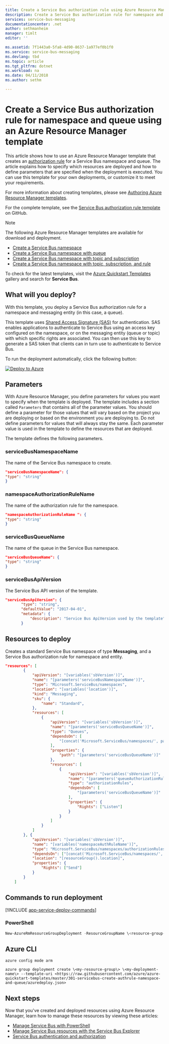 ```yaml
---
title: Create a Service Bus authorization rule using Azure Resource Manager template | Microsoft Docs
description: Create a Service Bus authorization rule for namespace and queue using Azure Resource Manager template
services: service-bus-messaging
documentationcenter: .net
author: sethmanheim
manager: timlt
editor: ''

ms.assetid: 7f1443a0-5fa8-4d90-8637-1a977ef0b1f0
ms.service: service-bus-messaging
ms.devlang: tbd
ms.topic: article
ms.tgt_pltfrm: dotnet
ms.workload: na
ms.date: 04/11/2018
ms.author: sethm

---
```

# Create a Service Bus authorization rule for namespace and queue using an Azure Resource Manager template

This article shows how to use an Azure Resource Manager template that creates an [authorization rule](service-bus-authentication-and-authorization.md#shared-access-signature-authentication) for a Service Bus namespace and queue. The article explains how to specify which resources are deployed and how to define parameters that are specified when the deployment is executed. You can use this template for your own deployments, or customize it to meet your requirements.

For more information about creating templates, please see [Authoring Azure Resource Manager templates][Authoring Azure Resource Manager templates].

For the complete template, see the [Service Bus authorization rule template][Service Bus auth rule template] on GitHub.

> [!NOTE]
> The following Azure Resource Manager templates are available for download and deployment.
> 
> * [Create a Service Bus namespace](service-bus-resource-manager-namespace.md)
> * [Create a Service Bus namespace with queue](service-bus-resource-manager-namespace-queue.md)
> * [Create a Service Bus namespace with topic and subscription](service-bus-resource-manager-namespace-topic.md)
> * [Create a Service Bus namespace with topic, subscription, and rule](service-bus-resource-manager-namespace-topic-with-rule.md)
> 
> To check for the latest templates, visit the [Azure Quickstart Templates][Azure Quickstart Templates] gallery and search for **Service Bus**.
> 
> 

## What will you deploy?

With this template, you deploy a Service Bus authorization rule for a namespace and messaging entity (in this case, a queue).

This template uses [Shared Access Signature (SAS)](service-bus-sas.md) for authentication. SAS enables applications to authenticate to Service Bus using an access key configured on the namespace, or on the messaging entity (queue or topic) with which specific rights are associated. You can then use this key to generate a SAS token that clients can in turn use to authenticate to Service Bus.

To run the deployment automatically, click the following button:

[![Deploy to Azure](./media/service-bus-resource-manager-namespace-auth-rule/deploybutton.png)](https://portal.azure.com/#create/Microsoft.Template/uri/https%3A%2F%2Fraw.githubusercontent.com%2FAzure%2Fazure-quickstart-templates%2Fmaster%2F301-servicebus-create-authrule-namespace-and-queue%2Fazuredeploy.json)

## Parameters

With Azure Resource Manager, you define parameters for values you want to specify when the template is deployed. The template includes a section called `Parameters` that contains all of the parameter values. You should define a parameter for those values that will vary based on the project you are deploying or based on the environment you are deploying to. Do not define parameters for values that will always stay the same. Each parameter value is used in the template to define the resources that are deployed.

The template defines the following parameters.

### serviceBusNamespaceName
The name of the Service Bus namespace to create.

```json
"serviceBusNamespaceName": {
"type": "string"
}
```

### namespaceAuthorizationRuleName
The name of the authorization rule for the namespace.

```json
"namespaceAuthorizationRuleName ": {
"type": "string"
}
```

### serviceBusQueueName
The name of the queue in the Service Bus namespace.

```json
"serviceBusQueueName": {
"type": "string"
}
```

### serviceBusApiVersion
The Service Bus API version of the template.

```json
"serviceBusApiVersion": { 
       "type": "string", 
       "defaultValue": "2017-04-01", 
       "metadata": { 
           "description": "Service Bus ApiVersion used by the template" 
       }
```

## Resources to deploy
Creates a standard Service Bus namespace of type **Messaging**, and a Service Bus authorization rule for namespace and entity.

```json
"resources": [
        {
            "apiVersion": "[variables('sbVersion')]",
            "name": "[parameters('serviceBusNamespaceName')]",
            "type": "Microsoft.ServiceBus/namespaces",
            "location": "[variables('location')]",
            "kind": "Messaging",
            "sku": {
                "name": "Standard",
            },
            "resources": [
                {
                    "apiVersion": "[variables('sbVersion')]",
                    "name": "[parameters('serviceBusQueueName')]",
                    "type": "Queues",
                    "dependsOn": [
                        "[concat('Microsoft.ServiceBus/namespaces/', parameters('serviceBusNamespaceName'))]"
                    ],
                    "properties": {
                        "path": "[parameters('serviceBusQueueName')]"
                    },
                    "resources": [
                        {
                            "apiVersion": "[variables('sbVersion')]",
                            "name": "[parameters('queueAuthorizationRuleName')]",
                            "type": "authorizationRules",
                            "dependsOn": [
                                "[parameters('serviceBusQueueName')]"
                            ],
                            "properties": {
                                "Rights": ["Listen"]
                            }
                        }
                    ]
                }
            ]
        }, {
            "apiVersion": "[variables('sbVersion')]",
            "name": "[variables('namespaceAuthRuleName')]",
            "type": "Microsoft.ServiceBus/namespaces/authorizationRules",
            "dependsOn": ["[concat('Microsoft.ServiceBus/namespaces/', parameters('serviceBusNamespaceName'))]"],
            "location": "[resourceGroup().location]",
            "properties": {
                "Rights": ["Send"]
            }
        }
    ]
```

## Commands to run deployment
[!INCLUDE [app-service-deploy-commands](../../includes/app-service-deploy-commands.md)]

### PowerShell
```powershell
New-AzureRmResourceGroupDeployment -ResourceGroupName \<resource-group-name\> -TemplateFile <https://raw.githubusercontent.com/azure/azure-quickstart-templates/master/301-servicebus-create-authrule-namespace-and-queue/azuredeploy.json>
```

## Azure CLI
```azurecli
azure config mode arm

azure group deployment create \<my-resource-group\> \<my-deployment-name\> --template-uri <https://raw.githubusercontent.com/azure/azure-quickstart-templates/master/301-servicebus-create-authrule-namespace-and-queue/azuredeploy.json>
```

## Next steps
Now that you've created and deployed resources using Azure Resource Manager, learn how to manage these resources by viewing these articles:

* [Manage Service Bus with PowerShell](service-bus-powershell-how-to-provision.md)
* [Manage Service Bus resources with the Service Bus Explorer](https://github.com/paolosalvatori/ServiceBusExplorer/releases)
* [Service Bus authentication and authorization](service-bus-authentication-and-authorization.md)

[Authoring Azure Resource Manager templates]: ../azure-resource-manager/resource-group-authoring-templates.md
[Azure Quickstart Templates]: https://azure.microsoft.com/documentation/templates/?term=service+bus
[Using Azure PowerShell with Azure Resource Manager]: ../azure-resource-manager/powershell-azure-resource-manager.md
[Using the Azure CLI for Mac, Linux, and Windows with Azure Resource Management]: ../azure-resource-manager/xplat-cli-azure-resource-manager.md
[Service Bus auth rule template]: https://github.com/Azure/azure-quickstart-templates/blob/master/301-servicebus-create-authrule-namespace-and-queue/
